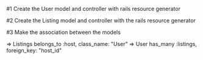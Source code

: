 #1 Create the User model and controller with rails resource generator

#2 Create the Listing model and controller with the rails resource generator

#3 Make the association between the models

=> Listings belongs_to :host, class_name: "User"
=> User has_many :listings, foreign_key: "host_id"
